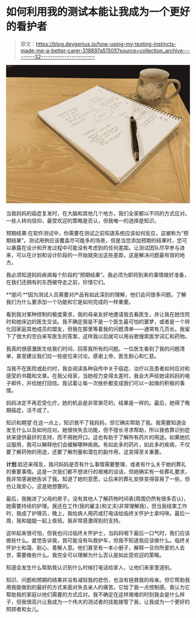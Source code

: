 # 如何利用我的测试本能让我成为一个更好的看护者

> 原文：<https://blog.devgenius.io/how-using-my-testing-instincts-made-me-a-better-carer-318897a51505?source=collection_archive---------32----------------------->

![](img/ed80cee82c275da870ed6a348de5f709.png)

当我妈妈的癌症复发时，在大脑和其他几个地方，我们全家都以不同的方式应对。一些人转向信仰，最受欢迎的策略是否认，但我唯一的选择是知识。

预期结果:在软件测试中，你需要在测试之前知道系统应该如何反应，这被称为“预期结果”。测试用例应该覆盖尽可能多的场景，但是当您添加预期的结果时，您可以暴露在设计和开发过程中可能没有考虑到的任何差距。让测试团队尽早参与进来，可以在计划和设计阶段的一开始就突出这些差距，这是解决问题最有效的地方。

我必须知道妈妈疾病每个阶段的“预期结果”。我必须为即将到来的事情做好准备，在我们还拥有的东西被夺走之前，珍惜它们。

**提问:**因为测试人员需要对产品有如此深刻的理解，他们会问很多问题。了解我们为什么要添加一个功能和它是如何完成的一样重要。

看到我对某种控制的极度需求，我的母亲友好地邀请我去看医生，并让我在她住院时和她床边的医生交谈。我不确定我是不是一个医生最可怕的噩梦，或者是一个转化回家庭其他成员的盟友，但我在那里等着我的问题清单——通常有几页长。我留下了很大的空白来写医生的答案，这样我以后就可以用谷歌搜索医学词汇和药物。

我真的很感激医生给我们时间，回答我所有的问题。一位医生看到了我的问题清单，甚至建议我们拉一些座位来讨论。感谢上帝，医生耐心和仁慈。

当我不在医院或赴约时，我会阅读各种自传中关于癌症、治疗以及患者如何应对和感受的书籍和文章。在我父母家，当她视力变得太差时，我会大声给她读妈妈的电子邮件，并给她打回信。我试着让每一次挫折都变成我们可以一起做的积极的事情。

妈妈决定不再忍受化疗。她的机会是非常渺茫的，结果是一样的。最后，她得了晚期癌症，活不成了。

知识和期望:在这一点上，知识救不了我妈妈，但它确实帮助了我。我需要知道会发生什么以及如何应对。她很快失去功能，但不擅长寻求帮助，所以我依靠识别症状来提供最好的支持，而不用她开口。这也有助于了解所有药片的用途。如果她抗议服用，我可以解释他们会缓解哪种疾病。有如此多的药片，如此多的疾病，不仅要了解药物的用途，还要了解剂量和潜在的副作用，这变得至关重要。

**计划**:趁还来得及，我问妈妈是否有什么事情需要整理，或者有什么关于她的葬礼的重要事情。这是一次我们都不想进行的艰难的谈话，但她确实有一些葬礼要求，我非常感谢她告诉了我。知道了她的意愿，让后来的葬礼安排变得容易了一些，但也让我安心，这是她想要的。

最后，我搬进了父母的房子。没有其他人了解药物时间表(周围仍然有很多否认)，她需要持续的护理。我还在工作(我的雇主(和丈夫)非常理解我)，但当我结束工作时，我成了护理员，晚上，我给病人用药或打电话给临终关怀护士拿吗啡。最后一周，我和姐姐一起上夜班。我非常感激得到的支持。

这听起来很可怕，但我也问过临终关怀护士，当妈妈咽下最后一口气时，我们应该做些什么。直觉告诉我，我可能没有叫救护车，但我不知道我应该做什么。临终关怀护士和蔼、耐心、善解人意。他们甚至有一本小册子，解释一旦你所爱的人去世，需要做些什么。我完全可以理解为什么否认是如此受欢迎的策略。

知道会发生什么帮助我认识到什么时候打电话给家人，让他们来家里道别。

知识、问题和预期的结果并没有减轻我的悲伤，也没有拯救我的母亲。但它帮助我用我能做到的最好的方式来面对失去亲人的痛苦。它给了我一点控制感。我认为它帮助我的家庭以他们需要的方式应对。我不确定在这样艰难的时刻我会是什么样子，但我很高兴让我成为一个伟大的测试者的技能接管了我，让我成为一个更好的照顾者和女儿。